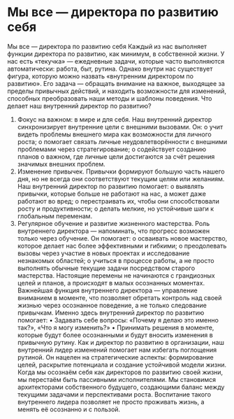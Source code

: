 # Мы все — директора по развитию себя

Мы все — директора по развитию себя
Каждый из нас выполняет функции директора по развитию, как минимум, в собственной жизни. У нас есть «текучка» — ежедневные задачи, которые часто выполняются автоматически: работа, быт, рутина. Однако внутри нас существует фигура, которую можно назвать «внутренним директором по развитию». Его задача — обращать внимание на важное, выходящее за пределы привычных действий, и находить возможности для изменений, способных преобразовать наши методы и шаблоны поведения.
Что делает наш внутренний директор по развитию?
1. Фокус на важном: в мире и для себя. Наш внутренний директор синхронизирует внутренние цели с внешними вызовами. Он:
o учит видеть проблемы внешнего мира как возможности для личного роста;
o помогает связать личные неудовлетворённости с внешними проблемами через стратегирование;
o содействует созданию планов о важном, где личные цели достигаются за счёт решения значимых внешних проблем.
2. Изменение привычек. Привычки формируют большую часть нашего дня, но не всегда они соответствуют текущим целям или желаниям. Наш внутренний директор по развитию помогает:
o выявлять привычки, которые больше не работают на нас, а может даже работают во вред;
o перестраивать их, чтобы они способствовали росту и продуктивности;
o делать мелкие, но устойчивые шаги к глобальным переменам.
3. Регулярное обучение и развитие жизненного мастерства. Роль внутреннего директора — напоминать, что прогресс возможен только через обучение. Он помогает:
o осваивать новое мастерство, которое делает нас более эффективными и гибкими;
o преодолевать вызовы через участие в новых проектах и исследование незнакомых областей;
o учиться в процессе работы, а не просто выполнять обычные текущие задачи посредством старого мастерства.
Настоящие перемены не начинаются с грандиозных целей и планов, а происходят в малых осознанных моментах. Важнейшая функция внутреннего директора — управление вниманием в моменте, что позволяет обретать контроль над своей жизнью через осознанное поведение, а не только следование привычкам. Именно здесь внутренний директор по развитию помогает:
• Задавать себе вопросы: «Почему я делаю это именно так?», «Что я могу изменить?»
• Принимать решения в моменте, которые будут более осознанными и будут вносить изменения в привычную рутину.
Как и директор по развитию в организации, наш внутренний лидер изменений помогает нам избегать поглощения рутиной. Он нацелен на стратегические аспекты: формирование целей, раскрытие потенциала и создание устойчивой модели жизни.
Когда мы осознаём себя как директоров по развитию своей жизни, мы перестаём быть пассивными исполнителями. Мы становимся архитекторами собственного будущего, создающими баланс между текущими задачами и перспективами роста. Воспитание такого внутреннего лидера позволяет не просто проживать жизнь, а менять её осознанно и с пользой.
